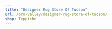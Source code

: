 ```yaml
---
title: "Designer Rug Store Of Tucson"
url: /oro-valley/designer-rug-store-of-tucson/
shop: Teppiche
---
```

